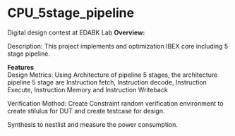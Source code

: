 # CPU_5stage_pipeline
Digital design contest at EDABK Lab 
<span style="font-size: 120 px;">**Overview:**</span>

Description: This project implements and optimization IBEX core including 5 stage pipeline.

<span style="font-size: 120 px;">**Features**</span>  
 Design Metrics: Using Architecture of pipeline 5 stages, the architecture pipeline 5 stage are Instruction fetch, Instruction decode, Instruction Execute, Instruction Memory and Instruction Writeback

Verification Mothod: Create Constraint random verification environment to create stilulus for DUT and create testcase for design.

Synthesis to nestlist and measure the power consumption.

